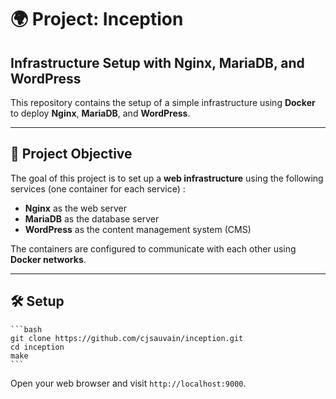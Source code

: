 # 🌍 Project: Inception  
## Infrastructure Setup with Nginx, MariaDB, and WordPress  

This repository contains the setup of a simple infrastructure using **Docker** to deploy **Nginx**, **MariaDB**, and **WordPress**.  

---

## 🎯 Project Objective
The goal of this project is to set up a **web infrastructure** using the following services (one container for each service) :
- **Nginx** as the web server
- **MariaDB** as the database server
- **WordPress** as the content management system (CMS)

The containers are configured to communicate with each other using **Docker networks**.

---

## 🛠️ Setup

    ```bash
    git clone https://github.com/cjsauvain/inception.git
    cd inception
    make
    ```
    
   Open your web browser and visit `http://localhost:9000`.
   
